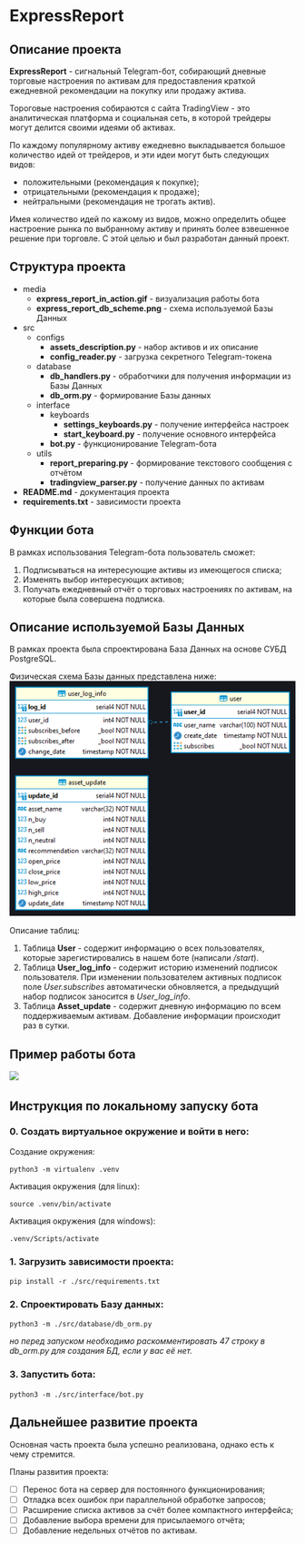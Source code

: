# ExpressReport

## Описание проекта
**ExpressReport** - сигнальный Telegram-бот, собирающий дневные торговые настроения
по активам для предоставления краткой ежедневной рекомендации на покупку или продажу актива.

Тороговые настроения собираются с сайта TradingView - это аналитическая платформа и
социальная сеть, в которой трейдеры могут делится своими идеями об активах.

По каждому популярному активу ежедневно выкладывается большое количество идей от трейдеров,
и эти идеи могут быть следующих видов:
- положительными (рекомендация к покупке);
- отрицательными (рекомендация к продаже);
- нейтральными (рекомендация не трогать актив).

Имея количество идей по кажому из видов, можно определить общее настроение рынка по выбранному активу и принять более взвешенное решение при торговле.
С этой целью и был разработан данный проект.

## Структура проекта

- media
  - **express_report_in_action.gif** - визуализация работы бота
  - **express_report_db_scheme.png** - схема используемой Базы Данных
- src
  - configs
    - **assets_description.py** - набор активов и их описание
    - **config_reader.py** - загрузка секретного Telegram-токена
  - database
    - **db_handlers.py** - обработчики для получения информации из Базы Данных 
    - **db_orm.py** - формирование Базы данных
  - interface
    - keyboards
      - **settings_keyboards.py** - получение интерфейса настроек
      - **start_keyboard.py** - получение основного интерфейса
    - **bot.py** - функционирование Telegram-бота
  - utils
    - **report_preparing.py** - формирование текстового сообщения с отчётом
    - **tradingview_parser.py** - получение данных по активам
- **README.md** - документация проекта
- **requirements.txt** - зависимости проекта

## Функции бота
В рамках использования Telegram-бота пользователь сможет:
1. Подписываться на интересующие активы из имеющегося списка;
2. Изменять выбор интересующих активов;
3. Получать ежедневный отчёт о торговых настроениях по активам, на которые была совершена подписка.
   
## Описание используемой Базы Данных
В рамках проекта была спроектирована База Данных на основе СУБД PostgreSQL.

Физическая схема Базы данных представлена ниже:
![](./media/express_report_db_scheme.png)

Описание таблиц:
1. Таблица **User** - содержит информацию о всех пользователях, которые зарегистировались в нашем боте (написали _/start_).
2. Таблица **User_log_info** - содержит историю изменений подписок пользователя. При изменении пользователем активных подписок поле _User.subscribes_ автоматически обновляется, а предыдущий набор подписок заносится в _User_log_info_.
3. Таблица **Asset_update** - содержит дневную информацию по всем поддерживаемым активам. Добавление информации происходит раз в сутки. 

## Пример работы бота

![](./media/express_report_in_action.gif)


## Инструкция по локальному запуску бота


### 0. Создать виртуальное окружение и войти в него:

Создание окружения:
```
python3 -m virtualenv .venv
```
Активация окружения (для linux):
```
source .venv/bin/activate
```
Активация окружения (для windows):
```
.venv/Scripts/activate
```
### 1. Загрузить зависимости проекта:
```
pip install -r ./src/requirements.txt 
```

### 2. Спроектировать Базу данных:
```
python3 -m ./src/database/db_orm.py
```
_но перед запуском необходимо раскомментировать 47 строку в db_orm.py для создания БД, если у вас её нет._

### 3. Запустить бота:
```
python3 -m ./src/interface/bot.py
```

## Дальнейшее развитие проекта

Основная часть проекта была успешно реализована, однако есть к чему стремится.

Планы развития проекта:
- [ ] Перенос бота на сервер для постоянного функционирования;
- [ ] Отладка всех ошибок при параллельной обработке запросов;
- [ ] Расширение списка активов за счёт более компактного интерфейса;
- [ ] Добавление выбора времени для присылаемого отчёта;
- [ ] Добавление недельных отчётов по активам.
